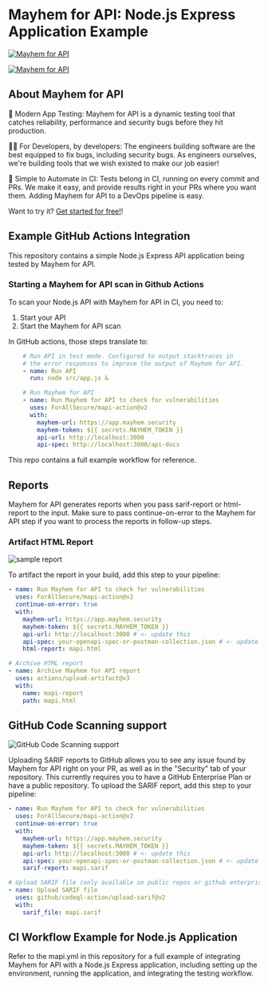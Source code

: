 # Mayhem for API: Node.js Express Application Example

[![Mayhem for API](https://mayhem4api.forallsecure.com/api/v1/api-target/forallsecure/forallsecure-mapi-action-examples/badge/icon.svg?scm_branch=main)](https://mayhem4api.forallsecure.com/forallsecure/forallsecure-mapi-action-examples/latest-job?scm_branch=main)

[![Mayhem for API](https://mayhem4api.forallsecure.com/downloads/img/mapi-logo-full-color.svg)](http://mayhem4api.forallsecure.com/signup)

## About Mayhem for API

🧪 Modern App Testing: Mayhem for API is a dynamic testing tool that
catches reliability, performance and security bugs before they hit
production.

🧑‍💻 For Developers, by developers: The engineers building
software are the best equipped to fix bugs, including security bugs. As
engineers ourselves, we're building tools that we wish existed to make
our job easier!

🤖 Simple to Automate in CI: Tests belong in CI, running on every commit
and PRs. We make it easy, and provide results right in your PRs where
you want them. Adding Mayhem for API to a DevOps pipeline is easy.

Want to try it? [Get started for free!](https://www.mayhem.security/get-started)!

## Example GitHub Actions Integration

This repository contains a simple Node.js Express API application being tested by Mayhem for API.

### Starting a Mayhem for API scan in Github Actions

To scan your Node.js API with Mayhem for API in CI, you need to:
1) Start your API
2) Start the Mayhem for API scan

In GitHub actions, those steps translate to:

```yaml
    # Run API in test mode. Configured to output stacktraces in
    # the error responses to improve the output of Mayhem for API.
    - name: Run API
      run: node src/app.js &

    # Run Mayhem for API
    - name: Run Mayhem for API to check for vulnerabilities
      uses: ForAllSecure/mapi-action@v2
      with:
        mayhem-url: https://app.mayhem.security
        mayhem-token: ${{ secrets.MAYHEM_TOKEN }}
        api-url: http://localhost:3000
        api-spec: http://localhost:3000/api-docs
```
This repo contains a full example workflow for reference.

## Reports
Mayhem for API generates reports when you pass sarif-report or html-report to the input. Make sure to pass continue-on-error to the Mayhem for API step if you want to process the reports in follow-up steps.

### Artifact HTML Report

![sample report](https://mayhem4api.forallsecure.com/downloads/img/sample-report.png)

To artifact the report in your build, add this step to your pipeline:

```yaml
- name: Run Mayhem for API to check for vulnerabilities
  uses: ForAllSecure/mapi-action@v2
  continue-on-error: true
  with:
    mayhem-url: https://app.mayhem.security
    mayhem-token: ${{ secrets.MAYHEM_TOKEN }}
    api-url: http://localhost:3000 # <- update this
    api-spec: your-openapi-spec-or-postman-collection.json # <- update this
    html-report: mapi.html

# Archive HTML report
- name: Archive Mayhem for API report
  uses: actions/upload-artifact@v3
  with:
    name: mapi-report
    path: mapi.html
```

## GitHub Code Scanning support
![GitHub Code Scanning support](http://mayhem4api.forallsecure.com/downloads/img/sarif-github.png)

Uploading SARIF reports to GitHub allows you to see any issue found by
Mayhem for API right on your PR, as well as in the "Security" tab of
your repository. This currently requires you to have a GitHub Enterprise
Plan or have a public repository. To upload the SARIF report, add this
step to your pipeline:

```yaml
- name: Run Mayhem for API to check for vulnerabilities
  uses: ForAllSecure/mapi-action@v2
  continue-on-error: true
  with:
    mayhem-url: https://app.mayhem.security
    mayhem-token: ${{ secrets.MAYHEM_TOKEN }}
    api-url: http://localhost:3000 # <- update this
    api-spec: your-openapi-spec-or-postman-collection.json # <- update this
    sarif-report: mapi.sarif

# Upload SARIF file (only available on public repos or github enterprise)
- name: Upload SARIF file
  uses: github/codeql-action/upload-sarif@v2
  with:
    sarif_file: mapi.sarif
```

## CI Workflow Example for Node.js Application
Refer to the mapi.yml in this repository for a full example of integrating Mayhem for API with a Node.js Express application, including setting up the environment, running the application, and integrating the testing workflow.
